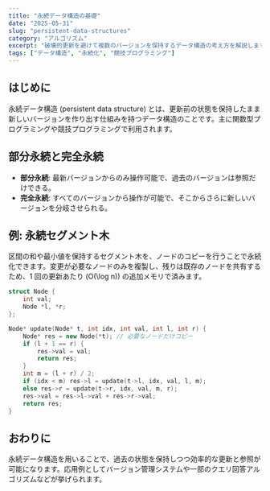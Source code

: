 ```yaml
---
title: "永続データ構造の基礎"
date: "2025-05-31"
slug: "persistent-data-structures"
category: "アルゴリズム"
excerpt: "破壊的更新を避けて複数のバージョンを保持するデータ構造の考え方を解説します。"
tags: ["データ構造", "永続化", "競技プログラミング"]
---
```


## はじめに

永続データ構造 (persistent data structure) とは、更新前の状態を保持したまま新しいバージョンを作り出す仕組みを持つデータ構造のことです。主に関数型プログラミングや競技プログラミングで利用されます。

## 部分永続と完全永続

- **部分永続**: 最新バージョンからのみ操作可能で、過去のバージョンは参照だけできる。
- **完全永続**: すべてのバージョンから操作が可能で、そこからさらに新しいバージョンを分岐させられる。

## 例: 永続セグメント木

区間の和や最小値を保持するセグメント木を、ノードのコピーを行うことで永続化できます。変更が必要なノードのみを複製し、残りは既存のノードを共有するため、1 回の更新あたり \(O(\log n)\) の追加メモリで済みます。

```cpp
struct Node {
    int val;
    Node *l, *r;
};

Node* update(Node* t, int idx, int val, int l, int r) {
    Node* res = new Node(*t); // 必要なノードだけコピー
    if (l + 1 == r) {
        res->val = val;
        return res;
    }
    int m = (l + r) / 2;
    if (idx < m) res->l = update(t->l, idx, val, l, m);
    else res->r = update(t->r, idx, val, m, r);
    res->val = res->l->val + res->r->val;
    return res;
}
```

## おわりに

永続データ構造を用いることで、過去の状態を保持しつつ効率的な更新と参照が可能になります。応用例としてバージョン管理システムや一部のクエリ回答アルゴリズムなどが挙げられます。

